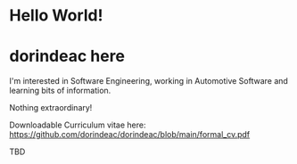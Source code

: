 # Hello World!
# dorindeac here

I'm interested in Software Engineering, working in Automotive Software and learning bits of information.

Nothing extraordinary!

Downloadable Curriculum vitae here: https://github.com/dorindeac/dorindeac/blob/main/formal_cv.pdf

TBD
